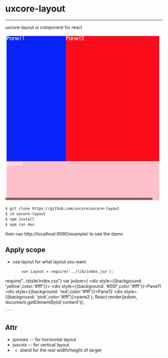 # uxcore-layout
---

uxcore-layout ui component for react

![](example/screenshot.png)

```sh
$ git clone https://github.com/uxcore/uxcore-layout
$ cd uxcore-layout
$ npm install
$ npm run dev
```

then nav http://localhost:9090/example/ to see the demo

## Apply scope

* use layout for what layout you want

	```
		var Layout = require('../lib/index.jsx');
require("../style/index.css")
var jsdom=(<Layout jsxrows="400,*">
			<div style={{background: 'yellow',color:'#fff'}}>
				<Layout jsxcols="190,*">
						<div style={{background: '#00f',color:'#fff'}}>Pane11</div>
						<div style={{background: 'red',color:'#fff'}}>Pane12</div>
				</Layout>
			</div>
			<div style={{background: 'pink',color:'#fff'}}>pane2</div>
		</Layout>);
React.render(jsdom, document.getElementById('content'));


	```

## Attr

* jsxrows -- for horizontal layout
* jsxcols -- for vertical layout
* * stand for the rest width/height of target 


